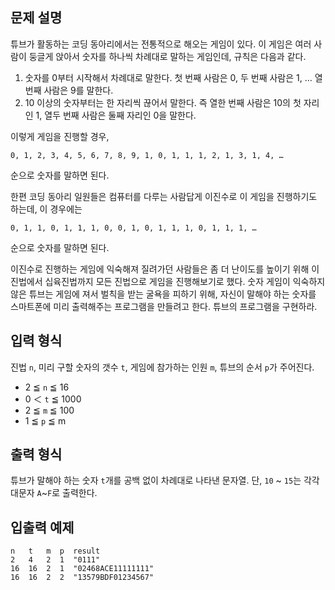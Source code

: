 문제 설명
--
튜브가 활동하는 코딩 동아리에서는 전통적으로 해오는 게임이 있다. 이 게임은 여러 사람이 둥글게 앉아서 숫자를 하나씩 차례대로 말하는 게임인데, 규칙은 다음과 같다.

1. 숫자를 0부터 시작해서 차례대로 말한다. 첫 번째 사람은 0, 두 번째 사람은 1, … 열 번째 사람은 9를 말한다.
2. 10 이상의 숫자부터는 한 자리씩 끊어서 말한다. 즉 열한 번째 사람은 10의 첫 자리인 1, 열두 번째 사람은 둘째 자리인 0을 말한다.

이렇게 게임을 진행할 경우,
```
0, 1, 2, 3, 4, 5, 6, 7, 8, 9, 1, 0, 1, 1, 1, 2, 1, 3, 1, 4, …
```
순으로 숫자를 말하면 된다.

한편 코딩 동아리 일원들은 컴퓨터를 다루는 사람답게 이진수로 이 게임을 진행하기도 하는데, 이 경우에는
```
0, 1, 1, 0, 1, 1, 1, 0, 0, 1, 0, 1, 1, 1, 0, 1, 1, 1, …
```
순으로 숫자를 말하면 된다.

이진수로 진행하는 게임에 익숙해져 질려가던 사람들은 좀 더 난이도를 높이기 위해 이진법에서 십육진법까지 모든 진법으로 게임을 진행해보기로 했다. 숫자 게임이 익숙하지 않은 튜브는 게임에 져서 벌칙을 받는 굴욕을 피하기 위해, 자신이 말해야 하는 숫자를 스마트폰에 미리 출력해주는 프로그램을 만들려고 한다. 튜브의 프로그램을 구현하라.

입력 형식
--
진법 ```n```, 미리 구할 숫자의 갯수 ```t```, 게임에 참가하는 인원 ```m```, 튜브의 순서 ```p```가 주어진다.

- 2 ≦ ```n``` ≦ 16
- 0 ＜ ```t``` ≦ 1000
- 2 ≦ ```m``` ≦ 100
- 1 ≦ ```p``` ≦ m

출력 형식
--
튜브가 말해야 하는 숫자 ```t```개를 공백 없이 차례대로 나타낸 문자열. 단, ```10``` ~ ```15```는 각각 대문자 ```A```~```F```로 출력한다.

입출력 예제
--
    n   t   m  p  result
    2   4   2  1  "0111"
    16  16  2  1  "02468ACE11111111"
    16  16  2  2  "13579BDF01234567"
